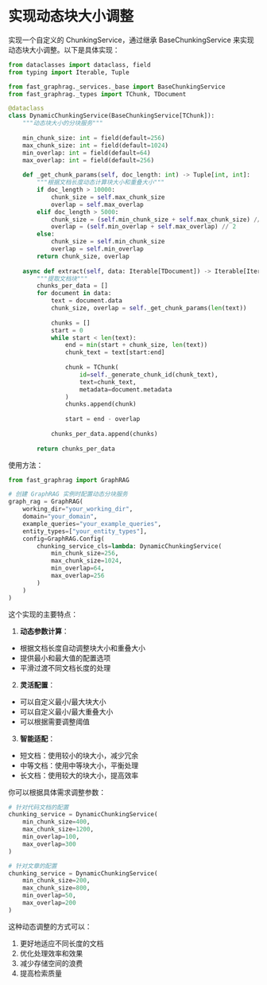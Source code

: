 # 实现动态块大小调整

实现一个自定义的 ChunkingService，通过继承 BaseChunkingService 来实现动态块大小调整。以下是具体实现：

```python:/Users/cong/Downloads/fast-graphrag-main/fast_graphrag/_services/_chunk_extraction.py
from dataclasses import dataclass, field
from typing import Iterable, Tuple

from fast_graphrag._services._base import BaseChunkingService
from fast_graphrag._types import TChunk, TDocument

@dataclass
class DynamicChunkingService(BaseChunkingService[TChunk]):
    """动态块大小的分块服务"""
    
    min_chunk_size: int = field(default=256)
    max_chunk_size: int = field(default=1024)
    min_overlap: int = field(default=64)
    max_overlap: int = field(default=256)
    
    def _get_chunk_params(self, doc_length: int) -> Tuple[int, int]:
        """根据文档长度动态计算块大小和重叠大小"""
        if doc_length > 10000:
            chunk_size = self.max_chunk_size
            overlap = self.max_overlap
        elif doc_length > 5000:
            chunk_size = (self.min_chunk_size + self.max_chunk_size) // 2
            overlap = (self.min_overlap + self.max_overlap) // 2
        else:
            chunk_size = self.min_chunk_size
            overlap = self.min_overlap
        return chunk_size, overlap
    
    async def extract(self, data: Iterable[TDocument]) -> Iterable[Iterable[TChunk]]:
        """提取文档块"""
        chunks_per_data = []
        for document in data:
            text = document.data
            chunk_size, overlap = self._get_chunk_params(len(text))
            
            chunks = []
            start = 0
            while start < len(text):
                end = min(start + chunk_size, len(text))
                chunk_text = text[start:end]
                
                chunk = TChunk(
                    id=self._generate_chunk_id(chunk_text),
                    text=chunk_text,
                    metadata=document.metadata
                )
                chunks.append(chunk)
                
                start = end - overlap
                
            chunks_per_data.append(chunks)
            
        return chunks_per_data
```

使用方法：

```python
from fast_graphrag import GraphRAG

# 创建 GraphRAG 实例时配置动态分块服务
graph_rag = GraphRAG(
    working_dir="your_working_dir",
    domain="your_domain",
    example_queries="your_example_queries",
    entity_types=["your_entity_types"],
    config=GraphRAG.Config(
        chunking_service_cls=lambda: DynamicChunkingService(
            min_chunk_size=256,
            max_chunk_size=1024,
            min_overlap=64,
            max_overlap=256
        )
    )
)
```

这个实现的主要特点：

1. **动态参数计算**：
- 根据文档长度自动调整块大小和重叠大小
- 提供最小和最大值的配置选项
- 平滑过渡不同文档长度的处理

2. **灵活配置**：
- 可以自定义最小/最大块大小
- 可以自定义最小/最大重叠大小
- 可以根据需要调整阈值

3. **智能适配**：
- 短文档：使用较小的块大小，减少冗余
- 中等文档：使用中等块大小，平衡处理
- 长文档：使用较大的块大小，提高效率

你可以根据具体需求调整参数：

```python
# 针对代码文档的配置
chunking_service = DynamicChunkingService(
    min_chunk_size=400,
    max_chunk_size=1200,
    min_overlap=100,
    max_overlap=300
)

# 针对文章的配置
chunking_service = DynamicChunkingService(
    min_chunk_size=200,
    max_chunk_size=800,
    min_overlap=50,
    max_overlap=200
)
```

这种动态调整的方式可以：
1. 更好地适应不同长度的文档
2. 优化处理效率和效果
3. 减少存储空间的浪费
4. 提高检索质量